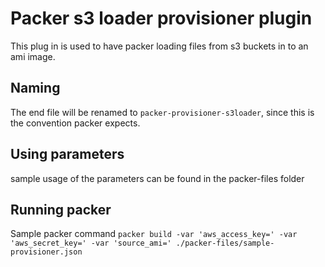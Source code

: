 Packer s3 loader provisioner plugin
========================================
This plug in is used to have packer loading files from s3 buckets in to an ami image.

Naming
----------------------
The end file will be renamed to `packer-provisioner-s3loader`, since this is the convention packer expects.

Using parameters
----------------------
sample usage of the parameters can be found in the packer-files folder

Running packer
----------------------
Sample packer command `packer build -var 'aws_access_key=' -var 'aws_secret_key=' -var 'source_ami=' ./packer-files/sample-provisioner.json`
